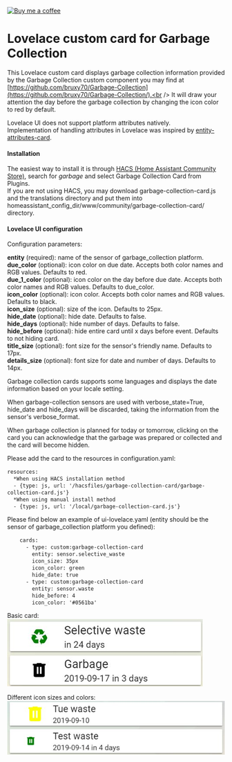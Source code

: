 <p><a href="https://www.buymeacoffee.com/6rF5cQl" rel="nofollow" target="_blank"><img src="https://camo.githubusercontent.com/c070316e7fb193354999ef4c93df4bd8e21522fa/68747470733a2f2f696d672e736869656c64732e696f2f7374617469632f76312e7376673f6c6162656c3d4275792532306d6525323061253230636f66666565266d6573736167653d25463025394625413525413826636f6c6f723d626c61636b266c6f676f3d6275792532306d6525323061253230636f66666565266c6f676f436f6c6f723d7768697465266c6162656c436f6c6f723d366634653337" alt="Buy me a coffee" data-canonical-src="https://img.shields.io/static/v1.svg?label=Buy%20me%20a%20coffee&amp;message=%F0%9F%A5%A8&amp;color=black&amp;logo=buy%20me%20a%20coffee&amp;logoColor=white&amp;labelColor=b0c4de" style="max-width:100%;"></a></p>

# Lovelace custom card for Garbage Collection

This Lovelace custom card displays garbage collection information provided by
the Garbage Collection custom component you may find at
[https://github.com/bruxy70/Garbage-Collection](https://github.com/bruxy70/Garbage-Collection/).<br />
It will draw your attention the day before the garbage collection by changing the icon color to red by default.

Lovelace UI does not support platform attributes natively.<br />
Implementation of handling attributes in Lovelace was inspired by [entity-attributes-card](https://github.com/custom-cards/entity-attributes-card).

#### Installation
The easiest way to install it is through [HACS (Home Assistant Community Store)](https://custom-components.github.io/hacs/),
search for <i>garbage</i> and select Garbage Collection Card from Plugins.<br />
If you are not using HACS, you may download garbage-collection-card.js and the translations directory and put them into
homeassistant_config_dir/www/community/garbage-collection-card/ directory.<br />

#### Lovelace UI configuration
Configuration parameters:<br />

**entity** (required): name of the sensor of garbage_collection platform.<br />
**due_color** (optional): icon color on due date. Accepts both color names and RGB values. Defaults to red.<br />
**due_1_color** (optional): icon color on the day before due date. Accepts both color names and RGB values. Defaults to due_color.<br />
**icon_color** (optional): icon color. Accepts both color names and RGB values. Defaults to black.<br />
**icon_size** (optional): size of the icon. Defaults to 25px.<br />
**hide_date** (optional): hide date. Defaults to false.<br />
**hide_days** (optional): hide number of days. Defaults to false.<br />
**hide_before** (optional): hide entire card until x days before event.  Defaults to not hiding card.<br />
**title_size** (optional): font size for the sensor's friendly name.  Defaults to 17px.<br />
**details_size** (optional): font size for date and number of days.  Defaults to 14px.<br />

Garbage collection cards supports some languages and displays the date information based on your locale setting.

When garbage-collection sensors are used with verbose_state=True, hide_date and hide_days will be discarded,
taking the information from the sensor's verbose_format.

When garbage collection is planned for today or tomorrow, clicking on the card you can acknowledge that the
garbage was prepared or collected and the card will become hidden.

Please add the card to the resources in configuration.yaml:

```
resources:
  *When using HACS installation method
  - {type: js, url: '/hacsfiles/garbage-collection-card/garbage-collection-card.js'}
  *When using manual install method
  - {type: js, url: '/local/garbage-collection-card.js'}
```

Please find below an example of ui-lovelace.yaml (entity should be the sensor of garbage_collection platform you defined):

```
    cards:
      - type: custom:garbage-collection-card
        entity: sensor.selective_waste
        icon_size: 35px
        icon_color: green
        hide_date: true
      - type: custom:garbage-collection-card
        entity: sensor.waste
        hide_before: 4
        icon_color: '#0561ba'
```

Basic card:<br />
![Garbage Collection card example](garbage_collection_lovelace.jpg)

Different icon sizes and colors:<br />
![Different icon sizes](garbage_collection_difsize.jpg)

